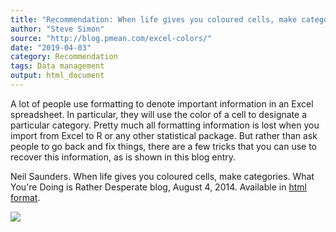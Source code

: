 ```yaml
---
title: "Recommendation: When life gives you coloured cells, make categories"
author: "Steve Simon"
source: "http://blog.pmean.com/excel-colors/"
date: "2019-04-03"
category: Recommendation
tags: Data management
output: html_document
---
```


A lot of people use formatting to denote important information in an
Excel spreadsheet. In particular, they will use the color of a cell to
designate a particular category. Pretty much all formatting information
is lost when you import from Excel to R or any other statistical
package. But rather than ask people to go back and fix things, there are
a few tricks that you can use to recover this information, as is shown
in this blog entry.

<!---More--->

Neil Saunders. When life gives you coloured cells, make categories. What
You're Doing is Rather Desperate blog, August 4, 2014. Available in
[html
format](https://nsaunders.wordpress.com/2014/08/06/when-life-gives-you-coloured-cells-make-categories/).

![](../../web/images/excel-colors01.png)




